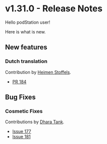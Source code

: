 # v1.31.0 - Release Notes

Hello podStation user!

Here is what is new.

## New features

### Dutch translation

Contribution by [Heimen Stoffels](https://github.com/Vistaus).

- [PR 184](https://github.com/podStation/podStation/pull/184)

## Bug Fixes

### Cosmetic Fixes

Contributions by [Dhara Tank](https://github.com/dhara03).

- [Issue 177](https://github.com/podStation/podStation/issues/177)
- [Issue 181](https://github.com/podStation/podStation/issues/181)
